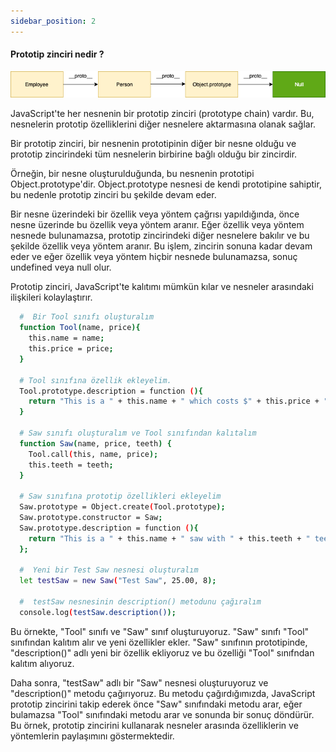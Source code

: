 ```yaml
---
sidebar_position: 2
---
```


#### Prototip zinciri nedir ?

![Prototip zinciri](./img/prototype_chain.png)

JavaScript'te her nesnenin bir prototip zinciri (prototype chain) vardır. Bu, nesnelerin prototip özelliklerini diğer nesnelere aktarmasına olanak sağlar.

Bir prototip zinciri, bir nesnenin prototipinin diğer bir nesne olduğu ve prototip zincirindeki tüm nesnelerin birbirine bağlı olduğu bir zincirdir.

Örneğin, bir nesne oluşturulduğunda, bu nesnenin prototipi Object.prototype'dir. Object.prototype nesnesi de kendi prototipine sahiptir, bu nedenle prototip zinciri bu şekilde devam eder.

Bir nesne üzerindeki bir özellik veya yöntem çağrısı yapıldığında, önce nesne üzerinde bu özellik veya yöntem aranır. Eğer özellik veya yöntem nesnede bulunamazsa, prototip zincirindeki diğer nesnelere bakılır ve bu şekilde özellik veya yöntem aranır. Bu işlem, zincirin sonuna kadar devam eder ve eğer özellik veya yöntem hiçbir nesnede bulunamazsa, sonuç undefined veya null olur.

Prototip zinciri, JavaScript'te kalıtımı mümkün kılar ve nesneler arasındaki ilişkileri kolaylaştırır.

```bash
  #  Bir Tool sınıfı oluşturalım
  function Tool(name, price){
    this.name = name;
    this.price = price;
  }

  # Tool sınıfına özellik ekleyelim.
  Tool.prototype.description = function (){
    return "This is a " + this.name + " which costs $" + this.price + ".";
  }

  # Saw sınıfı oluşturalım ve Tool sınıfından kalıtalım
  function Saw(name, price, teeth) {
    Tool.call(this, name, price);
    this.teeth = teeth;
  }

  # Saw sınıfına prototip özellikleri ekleyelim
  Saw.prototype = Object.create(Tool.prototype);
  Saw.prototype.constructor = Saw;
  Saw.prototype.description = function (){
    return "This is a " + this.name + " saw with " + this.teeth + " teeth, which costs $" + this.price + ".";
  };

  #  Yeni bir Test Saw nesnesi oluşturalım
  let testSaw = new Saw("Test Saw", 25.00, 8);

  #  testSaw nesnesinin description() metodunu çağıralım
  console.log(testSaw.description());
```

Bu örnekte, "Tool" sınıfı ve "Saw" sınıf oluşturuyoruz. "Saw" sınıfı "Tool" sınıfından kalıtım alır ve yeni özellikler ekler. "Saw" sınıfının prototipinde, "description()" adlı yeni bir özellik ekliyoruz ve bu özelliği "Tool" sınıfndan kalıtım alıyoruz.

Daha sonra, "testSaw" adlı bir "Saw" nesnesi oluşturuyoruz ve "description()" metodu çağırıyoruz. Bu metodu çağırdığımızda, JavaScript prototip zincirini takip ederek önce "Saw" sınıfındaki metodu arar, eğer bulamazsa "Tool" sınıfındaki metodu arar ve sonunda bir sonuç döndürür. Bu örnek, prototip zincirini kullanarak nesneler arasında özelliklerin ve yöntemlerin paylaşımını göstermektedir.
